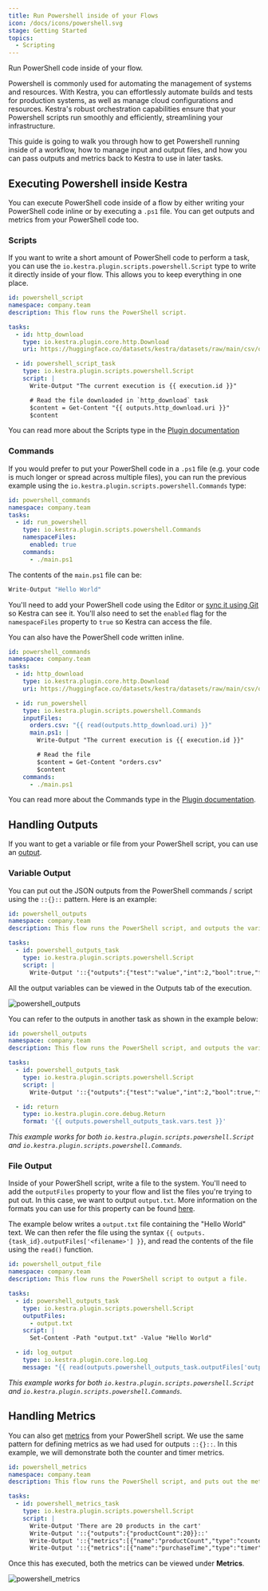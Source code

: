 ```yaml
---
title: Run Powershell inside of your Flows
icon: /docs/icons/powershell.svg
stage: Getting Started
topics:
  - Scripting
---
```


Run PowerShell code inside of your flow.

Powershell is commonly used for automating the management of systems and resources. With Kestra, you can effortlessly automate builds and tests for production systems, as well as manage cloud configurations and resources. Kestra's robust orchestration capabilities ensure that your Powershell scripts run smoothly and efficiently, streamlining your infrastructure.

This guide is going to walk you through how to get Powershell running inside of a workflow, how to manage input and output files, and how you can pass outputs and metrics back to Kestra to use in later tasks.

## Executing Powershell inside Kestra

You can execute PowerShell code inside of a flow by either writing your PowerShell code inline or by executing a `.ps1` file. You can get outputs and metrics from your PowerShell code too.

### Scripts

If you want to write a short amount of PowerShell code to perform a task, you can use the `io.kestra.plugin.scripts.powershell.Script` type to write it directly inside of your flow. This allows you to keep everything in one place.

```yaml
id: powershell_script
namespace: company.team
description: This flow runs the PowerShell script.

tasks:
  - id: http_download
    type: io.kestra.plugin.core.http.Download
    uri: https://huggingface.co/datasets/kestra/datasets/raw/main/csv/orders.csv

  - id: powershell_script_task
    type: io.kestra.plugin.scripts.powershell.Script
    script: |
      Write-Output "The current execution is {{ execution.id }}"

      # Read the file downloaded in `http_download` task
      $content = Get-Content "{{ outputs.http_download.uri }}"
      $content
```

You can read more about the Scripts type in the [Plugin documentation](/plugins/plugin-script-powershell/tasks/io.kestra.plugin.scripts.powershell.script)

### Commands

If you would prefer to put your PowerShell code in a `.ps1` file (e.g. your code is much longer or spread across multiple files), you can run the previous example using the `io.kestra.plugin.scripts.powershell.Commands` type:

```yaml
id: powershell_commands
namespace: company.team
tasks:
  - id: run_powershell
    type: io.kestra.plugin.scripts.powershell.Commands
    namespaceFiles:
      enabled: true
    commands:
      - ./main.ps1
```

The contents of the `main.ps1` file can be:

```r
Write-Output "Hello World"
```

You'll need to add your PowerShell code using the Editor or [sync it using Git](../08.developer-guide/04.git.md) so Kestra can see it. You'll also need to set the `enabled` flag for the `namespaceFiles` property to `true` so Kestra can access the file.

You can also have the PowerShell code written inline.

```yaml
id: powershell_commands
namespace: company.team
tasks:
  - id: http_download
    type: io.kestra.plugin.core.http.Download
    uri: https://huggingface.co/datasets/kestra/datasets/raw/main/csv/orders.csv

  - id: run_powershell
    type: io.kestra.plugin.scripts.powershell.Commands
    inputFiles:
      orders.csv: "{{ read(outputs.http_download.uri) }}"
      main.ps1: |
        Write-Output "The current execution is {{ execution.id }}"

        # Read the file
        $content = Get-Content "orders.csv"
        $content
    commands:
      - ./main.ps1
```

You can read more about the Commands type in the [Plugin documentation](/plugins/plugin-script-powershell/tasks/io.kestra.plugin.scripts.powershell.commands).

## Handling Outputs

If you want to get a variable or file from your PowerShell script, you can use an [output](../04.workflow-components/06.outputs.md).

### Variable Output

You can put out the JSON outputs from the PowerShell commands / script using the `::{}::` pattern. Here is an example:

```yaml
id: powershell_outputs
namespace: company.team
description: This flow runs the PowerShell script, and outputs the variable.

tasks:
  - id: powershell_outputs_task
    type: io.kestra.plugin.scripts.powershell.Script
    script: |
      Write-Output '::{"outputs":{"test":"value","int":2,"bool":true,"float":3.65}}::'
```

All the output variables can be viewed in the Outputs tab of the execution.

![powershell_outputs](/docs/how-to-guides/powershell/outputs.png)

You can refer to the outputs in another task as shown in the example below:

```yaml
id: powershell_outputs
namespace: company.team
description: This flow runs the PowerShell script, and outputs the variable.

tasks:
  - id: powershell_outputs_task
    type: io.kestra.plugin.scripts.powershell.Script
    script: |
      Write-Output '::{"outputs":{"test":"value","int":2,"bool":true,"float":3.65}}::'

  - id: return
    type: io.kestra.plugin.core.debug.Return
    format: '{{ outputs.powershell_outputs_task.vars.test }}'
```

_This example works for both `io.kestra.plugin.scripts.powershell.Script` and `io.kestra.plugin.scripts.powershell.Commands`._

### File Output

Inside of your PowerShell script, write a file to the system. You'll need to add the `outputFiles` property to your flow and list the files you're trying to put out. In this case, we want to output `output.txt`. More information on the formats you can use for this property can be found [here](../08.developer-guide/07.scripts/07.outputs-metrics.md).

The example below writes a `output.txt` file containing the "Hello World" text. We can then refer the file using the syntax `{{ outputs.{task_id}.outputFiles['<filename>'] }}`, and read the contents of the file using the `read()` function.

```yaml
id: powershell_output_file
namespace: company.team
description: This flow runs the PowerShell script to output a file.

tasks:
  - id: powershell_outputs_task
    type: io.kestra.plugin.scripts.powershell.Script
    outputFiles:
      - output.txt
    script: |
      Set-Content -Path "output.txt" -Value "Hello World"

  - id: log_output
    type: io.kestra.plugin.core.log.Log
    message: "{{ read(outputs.powershell_outputs_task.outputFiles['output.txt']) }}"
```

_This example works for both `io.kestra.plugin.scripts.powershell.Script` and `io.kestra.plugin.scripts.powershell.Commands`._

## Handling Metrics

You can also get [metrics](../08.developer-guide/07.scripts/06.outputs-metrics.md#outputs-and-metrics-in-script-and-commands-tasks) from your PowerShell script. We use the same pattern for defining metrics as we had used for outputs `::{}::`. In this example, we will demonstrate both the counter and timer metrics.

```yaml
id: powershell_metrics
namespace: company.team
description: This flow runs the PowerShell script, and puts out the metrics.

tasks:
  - id: powershell_metrics_task
    type: io.kestra.plugin.scripts.powershell.Script
    script: |
      Write-Output 'There are 20 products in the cart'
      Write-Output '::{"outputs":{"productCount":20}}::'
      Write-Output '::{"metrics":[{"name":"productCount","type":"counter","value":20}]}::'
      Write-Output '::{"metrics":[{"name":"purchaseTime","type":"timer","value":32.44}]}::'
```

Once this has executed, both the metrics can be viewed under **Metrics**.

![powershell_metrics](/docs/how-to-guides/powershell/metrics.png)
